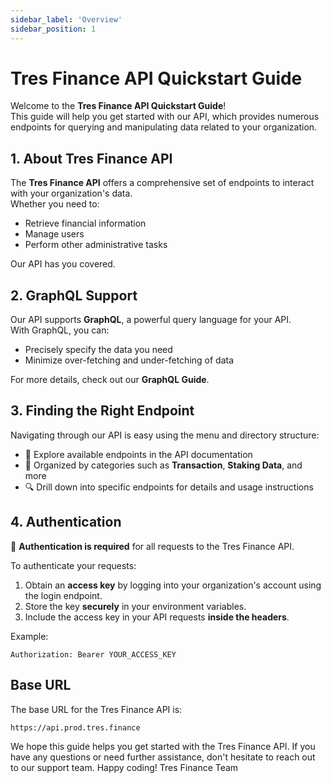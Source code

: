 ```yaml
---
sidebar_label: 'Overview'
sidebar_position: 1
---
```

# Tres Finance API Quickstart Guide  

Welcome to the **Tres Finance API Quickstart Guide**!  
This guide will help you get started with our API, which provides numerous endpoints for querying and manipulating data related to your organization.  

## 1. About Tres Finance API  

The **Tres Finance API** offers a comprehensive set of endpoints to interact with your organization's data.  
Whether you need to:  
- Retrieve financial information  
- Manage users  
- Perform other administrative tasks  

Our API has you covered.  

## 2. GraphQL Support  

Our API supports **GraphQL**, a powerful query language for your API.  
With GraphQL, you can:  
- Precisely specify the data you need  
- Minimize over-fetching and under-fetching of data  

For more details, check out our **GraphQL Guide**.  

## 3. Finding the Right Endpoint  

Navigating through our API is easy using the menu and directory structure:  

- 📂 Explore available endpoints in the API documentation  
- 📌 Organized by categories such as **Transaction**, **Staking Data**, and more  
- 🔍 Drill down into specific endpoints for details and usage instructions  

## 4. Authentication  

🔐 **Authentication is required** for all requests to the Tres Finance API.  

To authenticate your requests:  
1. Obtain an **access key** by logging into your organization's account using the login endpoint.  
2. Store the key **securely** in your environment variables.  
3. Include the access key in your API requests **inside the headers**.  

Example:  
```http
Authorization: Bearer YOUR_ACCESS_KEY
```

## Base URL

The base URL for the Tres Finance API is:

```http
https://api.prod.tres.finance
```

We hope this guide helps you get started with the Tres Finance API. If you have any questions or need further assistance, don't hesitate to reach out to our support team.
Happy coding!
Tres Finance Team
